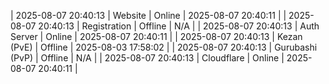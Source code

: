 | 2025-08-07 20:40:13 | Website | Online | 2025-08-07 20:40:11 |
| 2025-08-07 20:40:13 | Registration | Offline | N/A |
| 2025-08-07 20:40:13 | Auth Server | Online | 2025-08-07 20:40:11 |
| 2025-08-07 20:40:13 | Kezan (PvE) | Offline | 2025-08-03 17:58:02 |
| 2025-08-07 20:40:13 | Gurubashi (PvP) | Offline | N/A |
| 2025-08-07 20:40:13 | Cloudflare | Online | 2025-08-07 20:40:11 |
